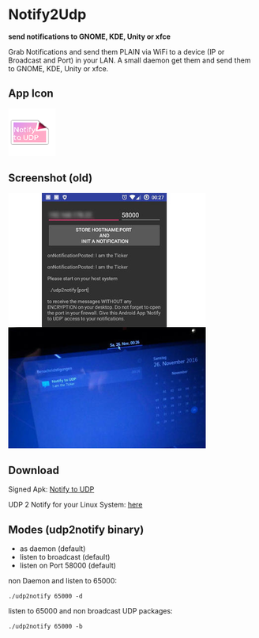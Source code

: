 # Notify2Udp

**send notifications to GNOME, KDE, Unity or xfce**

Grab Notifications and send them PLAIN via WiFi to a device (IP or Broadcast and Port) in your LAN.
A small daemon get them and send them to GNOME, KDE, Unity or xfce.

## App Icon

![The App Icon](app/src/main/res/mipmap-xhdpi/ic_launcher.png)

## Screenshot (old)

![Screenshot](photo_v01.jpg)

## Download

Signed Apk: [Notify to UDP](../../raw/master/app/app-release.apk)

UDP 2 Notify for your Linux System: [here](../../src/master/udp2notify)

## Modes (udp2notify binary)

- as daemon (default)
- listen to broadcast (default)
- listen on Port 58000 (default)

non Daemon and listen to 65000:

    ./udp2notify 65000 -d

listen to 65000 and non broadcast UDP packages:

    ./udp2notify 65000 -b
